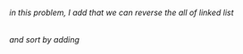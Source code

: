 ######  in this problem, I add that we can reverse the all  of linked list  
###### and sort by adding 
